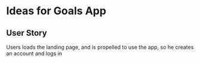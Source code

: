 # Ideas for Goals App

## User Story

Users loads the landing page, and is propelled to use the app, so he creates an account
and logs in
